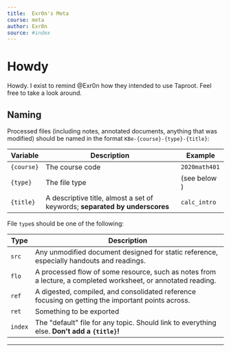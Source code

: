 ```yaml
---
title:  Exr0n's Meta
course: meta
author: Exr0n
source: #index
---
```


# Howdy

Howdy. I exist to remind @Exr0n how they intended to use Taproot. Feel free to take a look around.

## Naming

Processed files (including notes, annotated documents, anything that was modified) should be named in the format `KBe-{course}-{type}-{title}`:

| Variable | Description | Example |
|----------|-------------|---------|
`{course}` | The course code | `2020math401`
`{type}` | The file type | (see below )
`{title}` | A descriptive title, almost a set of keywords; **separated by underscores** | `calc_intro`

File `type`s should be one of the following:

| Type | Description |
|------|-------------|
`src` | Any unmodified document designed for static reference, especially handouts and readings.
`flo` | A processed flow of some resource, such as notes from a lecture, a completed worksheet, or annotated reading.
`ref` | A digested, compiled, and consolidated reference focusing on getting the important points across.
`ret` | Something to be exported 
`index` | The "default" file for any topic. Should link to everything else. **Don't add a `{title}`!**

---